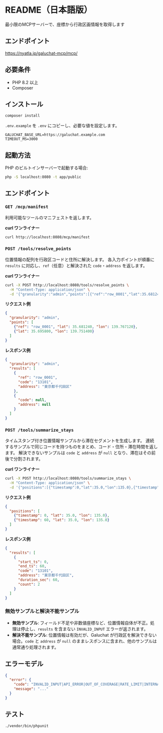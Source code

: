 # README（日本語版）

最小限のMCPサーバーで、座標から行政区画情報を取得します

## エンドポイント
https://nyatla.jp/galuchat-mcp/mcp/

## 必要条件

- PHP 8.2 以上
- Composer

## インストール

```bash
composer install
```

`.env.example` を `.env` にコピーし、必要な値を設定します。
```
GALUCHAT_BASE_URL=https://galuchat.example.com
TIMEOUT_MS=3000
```

## 起動方法

PHP のビルトインサーバーで起動する場合:
```bash
php -S localhost:8080 -t app/public
```

## エンドポイント

### `GET /mcp/manifest`

利用可能なツールのマニフェストを返します。

**curl ワンライナー**
```bash
curl http://localhost:8080/mcp/manifest
```

### `POST /tools/resolve_points`

位置情報の配列を行政区コードと住所に解決します。
各入力ポイントが順番に `results` に対応し、`ref`（任意）と解決された `code`・`address` を返します。

**curl ワンライナー**
```bash
curl -X POST http://localhost:8080/tools/resolve_points \
  -H "Content-Type: application/json" \
  -d '{"granularity":"admin","points":[{"ref":"row_0001","lat":35.681240,"lon":139.767120},{"lat":35.695800,"lon":139.751400}]}'
```

**リクエスト例**
```json
{
  "granularity": "admin",
  "points": [
    {"ref": "row_0001", "lat": 35.681240, "lon": 139.767120},
    {"lat": 35.695800, "lon": 139.751400}
  ]
}
```

**レスポンス例**
```json
{
  "granularity": "admin",
  "results": [
    {
      "ref": "row_0001",
      "code": "13101",
      "address": "東京都千代田区"
    },
    {
      "code": null,
      "address": null
    }
  ]
}
```

### `POST /tools/summarize_stays`

タイムスタンプ付き位置情報サンプルから滞在セグメントを生成します。
連続するサンプルで同じコードを持つものをまとめ、コード・住所・滞在時間を返します。
解決できないサンプルは `code` と `address` が `null` となり、滞在はその前後で分割されます。

**curl ワンライナー**
```bash
curl -X POST http://localhost:8080/tools/summarize_stays \
  -H "Content-Type: application/json" \
  -d '{"positions":[{"timestamp":0,"lat":35.0,"lon":135.0},{"timestamp":60,"lat":35.0,"lon":135.0}]}'
```

**リクエスト例**
```json
{
  "positions": [
    {"timestamp": 0, "lat": 35.0, "lon": 135.0},
    {"timestamp": 60, "lat": 35.0, "lon": 135.0}
  ]
}
```

**レスポンス例**
```json
{
  "results": [
    {
      "start_ts": 0,
      "end_ts": 60,
      "code": "13101",
      "address": "東京都千代田区",
      "duration_sec": 60,
      "count": 2
    }
  ]
}
```

### 無効サンプルと解決不能サンプル

- **無効サンプル**: フィールド不足や非数値座標など、位置情報自体が不正。処理は停止し、`results` を含まない `INVALID_INPUT` エラーが返されます。
- **解決不能サンプル**: 位置情報は有効だが、Galuchat が行政区を解決できない場合。`code` と `address` が `null` のままレスポンスに含まれ、他のサンプルは通常通り処理されます。

## エラーモデル

```json
{
  "error": {
    "code": "INVALID_INPUT|API_ERROR|OUT_OF_COVERAGE|RATE_LIMIT|INTERNAL",
    "message": "..."
  }
}
```

## テスト

```bash
./vendor/bin/phpunit
```
